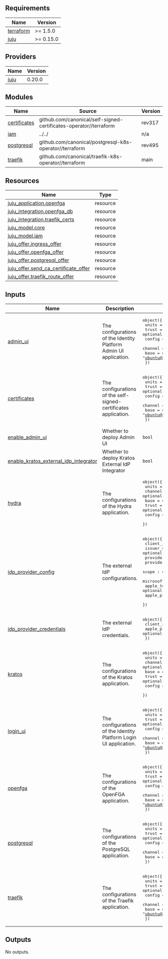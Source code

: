 ## Requirements

| Name | Version |
|------|---------|
| <a name="requirement_terraform"></a> [terraform](#requirement\_terraform) | >= 1.5.0 |
| <a name="requirement_juju"></a> [juju](#requirement\_juju) | >= 0.15.0 |

## Providers

| Name | Version |
|------|---------|
| <a name="provider_juju"></a> [juju](#provider\_juju) | 0.20.0 |

## Modules

| Name | Source | Version |
|------|--------|---------|
| <a name="module_certificates"></a> [certificates](#module\_certificates) | github.com/canonical/self-signed-certificates-operator//terraform | rev317 |
| <a name="module_iam"></a> [iam](#module\_iam) | ../../ | n/a |
| <a name="module_postgresql"></a> [postgresql](#module\_postgresql) | github.com/canonical/postgresql-k8s-operator//terraform | rev495 |
| <a name="module_traefik"></a> [traefik](#module\_traefik) | github.com/canonical/traefik-k8s-operator//terraform | main |

## Resources

| Name | Type |
|------|------|
| [juju_application.openfga](https://registry.terraform.io/providers/juju/juju/latest/docs/resources/application) | resource |
| [juju_integration.openfga_db](https://registry.terraform.io/providers/juju/juju/latest/docs/resources/integration) | resource |
| [juju_integration.traefik_certs](https://registry.terraform.io/providers/juju/juju/latest/docs/resources/integration) | resource |
| [juju_model.core](https://registry.terraform.io/providers/juju/juju/latest/docs/resources/model) | resource |
| [juju_model.iam](https://registry.terraform.io/providers/juju/juju/latest/docs/resources/model) | resource |
| [juju_offer.ingress_offer](https://registry.terraform.io/providers/juju/juju/latest/docs/resources/offer) | resource |
| [juju_offer.openfga_offer](https://registry.terraform.io/providers/juju/juju/latest/docs/resources/offer) | resource |
| [juju_offer.postgresql_offer](https://registry.terraform.io/providers/juju/juju/latest/docs/resources/offer) | resource |
| [juju_offer.send_ca_certificate_offer](https://registry.terraform.io/providers/juju/juju/latest/docs/resources/offer) | resource |
| [juju_offer.traefik_route_offer](https://registry.terraform.io/providers/juju/juju/latest/docs/resources/offer) | resource |

## Inputs

| Name | Description | Type | Default | Required |
|------|-------------|------|---------|:--------:|
| <a name="input_admin_ui"></a> [admin\_ui](#input\_admin\_ui) | The configurations of the Identity Platform Admin UI application. | <pre>object({<br/>    units   = optional(number, 1)<br/>    trust   = optional(bool, true)<br/>    config  = optional(map(string), {})<br/>    channel = optional(string, "latest/edge")<br/>    base    = optional(string, "ubuntu@22.04")<br/>  })</pre> | `{}` | no |
| <a name="input_certificates"></a> [certificates](#input\_certificates) | The configurations of the self-signed-certificates application. | <pre>object({<br/>    units   = optional(number, 1)<br/>    trust   = optional(bool, true)<br/>    config  = optional(map(string), {})<br/>    channel = optional(string, "latest/stable")<br/>    base    = optional(string, "ubuntu@22.04")<br/>  })</pre> | `{}` | no |
| <a name="input_enable_admin_ui"></a> [enable\_admin\_ui](#input\_enable\_admin\_ui) | Whether to deploy Admin UI | `bool` | `false` | no |
| <a name="input_enable_kratos_external_idp_integrator"></a> [enable\_kratos\_external\_idp\_integrator](#input\_enable\_kratos\_external\_idp\_integrator) | Whether to deploy Kratos External IdP Integrator | `bool` | `false` | no |
| <a name="input_hydra"></a> [hydra](#input\_hydra) | The configurations of the Hydra application. | <pre>object({<br/>    units   = optional(number, 1)<br/>    channel = optional(string, "latest/stable")<br/>    base    = optional(string, "ubuntu@22.04")<br/>    trust   = optional(string, true)<br/>    config  = optional(map(string), {})<br/>  })</pre> | `{}` | no |
| <a name="input_idp_provider_config"></a> [idp\_provider\_config](#input\_idp\_provider\_config) | The external IdP configurations. | <pre>object({<br/>    client_id : string<br/>    issuer_url : optional(string)<br/>    provider : string<br/>    provider_id : string<br/>    scope : optional(string, "profile email address phone")<br/>    microsoft_tenant_id : optional(string)<br/>    apple_team_id : optional(string)<br/>    apple_private_key_id : optional(string)<br/>  })</pre> | <pre>{<br/>  "client_id": "client_id",<br/>  "provider": "generic",<br/>  "provider_id": "provider_id"<br/>}</pre> | no |
| <a name="input_idp_provider_credentials"></a> [idp\_provider\_credentials](#input\_idp\_provider\_credentials) | The external IdP credentials. | <pre>object({<br/>    client_secret : string<br/>    apple_private_key : optional(string)<br/>  })</pre> | <pre>{<br/>  "client_secret": "client_secret"<br/>}</pre> | no |
| <a name="input_kratos"></a> [kratos](#input\_kratos) | The configurations of the Kratos application. | <pre>object({<br/>    units   = optional(number, 1)<br/>    channel = optional(string, "latest/stable")<br/>    base    = optional(string, "ubuntu@22.04")<br/>    trust   = optional(string, true)<br/>    config  = optional(map(string), {})<br/>  })</pre> | `{}` | no |
| <a name="input_login_ui"></a> [login\_ui](#input\_login\_ui) | The configurations of the Identity Platform Login UI application. | <pre>object({<br/>    units   = optional(number, 1)<br/>    trust   = optional(bool, true)<br/>    config  = optional(map(string), {})<br/>    channel = optional(string, "latest/stable")<br/>    base    = optional(string, "ubuntu@22.04")<br/>  })</pre> | `{}` | no |
| <a name="input_openfga"></a> [openfga](#input\_openfga) | The configurations of the OpenFGA application. | <pre>object({<br/>    units   = optional(number, 1)<br/>    trust   = optional(bool, true)<br/>    config  = optional(map(string), {})<br/>    channel = optional(string, "latest/edge")<br/>    base    = optional(string, "ubuntu@22.04")<br/>  })</pre> | `{}` | no |
| <a name="input_postgresql"></a> [postgresql](#input\_postgresql) | The configurations of the PostgreSQL application. | <pre>object({<br/>    units   = optional(number, 1)<br/>    trust   = optional(bool, true)<br/>    config  = optional(map(string), {})<br/>    channel = optional(string, "14/stable")<br/>    base    = optional(string, "ubuntu@22.04")<br/>  })</pre> | `{}` | no |
| <a name="input_traefik"></a> [traefik](#input\_traefik) | The configurations of the Traefik application. | <pre>object({<br/>    units   = optional(number, 1)<br/>    trust   = optional(bool, true)<br/>    config  = optional(map(string), {})<br/>    channel = optional(string, "latest/stable")<br/>    base    = optional(string, "ubuntu@20.04")<br/>  })</pre> | `{}` | no |

## Outputs

No outputs.
